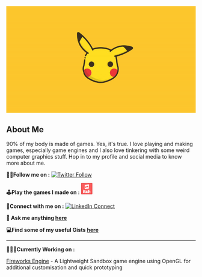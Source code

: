 <div style="text-align:center"><img src="https://github.com/Pikachuxxxx/Pikachuxxxx/blob/master/Resources/Pikachuxxxx.gif" width="800"/></div>

## About Me
90% of my body is made of games. Yes, it's true. I love playing and making games, especially game engines and I also love tinkering with some weird computer graphics stuff. Hop in to my profile and social media to know more about me.



**🚶‍♂️Follow me on :**
[![Twitter Follow](https://img.shields.io/twitter/follow/GameGraphicsGuy.svg?style=social)](https://twitter.com/GameGraphicsGuy)  


**🕹Play the games I made on :**
[![](https://github.com/Pikachuxxxx/Pikachuxxxx/blob/master/app-icon.png)](https://pikachuxxx.itch.io)

**🤝Connect with me on :**  [![LinkedIn Connect](https://github.com/paulrobertlloyd/socialmediaicons/blob/main/linkedin-24x24.png)](https://www.linkedin.com/in/phani-srikar-78206714b/)  

**💬 Ask me anything [here](https://github.com/Pikachuxxxx/Pikachuxxxx/issues)**

<!--[![Pikachuxxxx's github stats](https://github-readme-stats.vercel.app/api?username=Pikachuxxxx&show_icons=true)](https://github.com/Pikachuxxxx/github-readme-stats)-->

**💻Find some of my useful Gists [here](https://gist.github.com/Pikachuxxxx)**

***

**👨🏽‍💻Currently Working on :** 

[Fireworks Engine](https://github.com/Pikachuxxxx/Fireworks-Engine) - A Lightweight Sandbox game engine using OpenGL for additional customisation and quick prototyping

